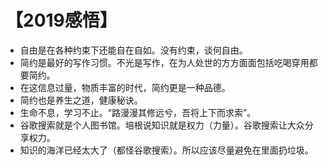 # 【2019感悟】
-	自由是在各种约束下还能自在自如。没有约束，谈何自由。
-	简约是最好的写作习惯。不光是写作，在为人处世的方方面面包括吃喝穿用都要简约。
-	在这信息过量，物质丰富的时代，简约更是一种品德。
-	简约也是养生之道，健康秘诀。
-	生命不息，学习不止。“路漫漫其修远兮，吾将上下而求索”。
-	谷歌搜索就是个人图书馆。培根说知识就是权力（力量）。谷歌搜索让大众分享权力。
-	知识的海洋已经太大了（都怪谷歌搜索）。所以应该尽量避免在里面扔垃圾。
